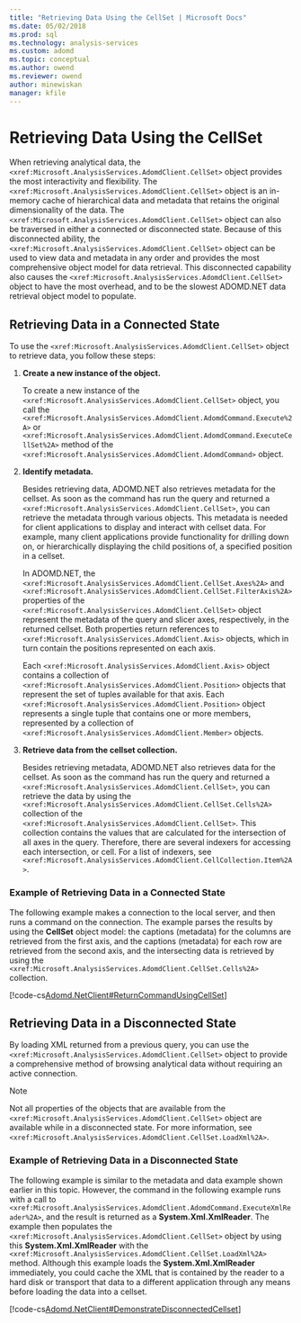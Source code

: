 ```yaml
---
title: "Retrieving Data Using the CellSet | Microsoft Docs"
ms.date: 05/02/2018
ms.prod: sql
ms.technology: analysis-services
ms.custom: adomd
ms.topic: conceptual
ms.author: owend
ms.reviewer: owend
author: minewiskan
manager: kfile
---
```

# Retrieving Data Using the CellSet
  When retrieving analytical data, the `<xref:Microsoft.AnalysisServices.AdomdClient.CellSet>` object provides the most interactivity and flexibility. The `<xref:Microsoft.AnalysisServices.AdomdClient.CellSet>` object is an in-memory cache of hierarchical data and metadata that retains the original dimensionality of the data. The `<xref:Microsoft.AnalysisServices.AdomdClient.CellSet>` object can also be traversed in either a connected or disconnected state. Because of this disconnected ability, the `<xref:Microsoft.AnalysisServices.AdomdClient.CellSet>` object can be used to view data and metadata in any order and provides the most comprehensive object model for data retrieval. This disconnected capability also causes the `<xref:Microsoft.AnalysisServices.AdomdClient.CellSet>` object to have the most overhead, and to be the slowest ADOMD.NET data retrieval object model to populate.  
  
## Retrieving Data in a Connected State  
 To use the `<xref:Microsoft.AnalysisServices.AdomdClient.CellSet>` object to retrieve data, you follow these steps:  
  
1.  **Create a new instance of the object.**  
  
     To create a new instance of the `<xref:Microsoft.AnalysisServices.AdomdClient.CellSet>` object, you call the `<xref:Microsoft.AnalysisServices.AdomdClient.AdomdCommand.Execute%2A>` or `<xref:Microsoft.AnalysisServices.AdomdClient.AdomdCommand.ExecuteCellSet%2A>` method of the `<xref:Microsoft.AnalysisServices.AdomdClient.AdomdCommand>` object.  
  
2.  **Identify metadata.**  
  
     Besides retrieving data, ADOMD.NET also retrieves metadata for the cellset. As soon as the command has run the query and returned a `<xref:Microsoft.AnalysisServices.AdomdClient.CellSet>`, you can retrieve the metadata through various objects. This metadata is needed for client applications to display and interact with cellset data. For example, many client applications provide functionality for drilling down on, or hierarchically displaying the child positions of, a specified position in a cellset.  
  
     In ADOMD.NET, the `<xref:Microsoft.AnalysisServices.AdomdClient.CellSet.Axes%2A>` and `<xref:Microsoft.AnalysisServices.AdomdClient.CellSet.FilterAxis%2A>` properties of the `<xref:Microsoft.AnalysisServices.AdomdClient.CellSet>` object represent the metadata of the query and slicer axes, respectively, in the returned cellset. Both properties return references to `<xref:Microsoft.AnalysisServices.AdomdClient.Axis>` objects, which in turn contain the positions represented on each axis.  
  
     Each `<xref:Microsoft.AnalysisServices.AdomdClient.Axis>` object contains a collection of `<xref:Microsoft.AnalysisServices.AdomdClient.Position>` objects that represent the set of tuples available for that axis. Each `<xref:Microsoft.AnalysisServices.AdomdClient.Position>` object represents a single tuple that contains one or more members, represented by a collection of `<xref:Microsoft.AnalysisServices.AdomdClient.Member>` objects.  
  
3.  **Retrieve data from the cellset collection.**  
  
     Besides retrieving metadata, ADOMD.NET also retrieves data for the cellset. As soon as the command has run the query and returned a `<xref:Microsoft.AnalysisServices.AdomdClient.CellSet>`, you can retrieve the data by using the `<xref:Microsoft.AnalysisServices.AdomdClient.CellSet.Cells%2A>` collection of the `<xref:Microsoft.AnalysisServices.AdomdClient.CellSet>`. This collection contains the values that are calculated for the intersection of all axes in the query. Therefore, there are several indexers for accessing each intersection, or cell. For a list of indexers, see `<xref:Microsoft.AnalysisServices.AdomdClient.CellCollection.Item%2A>`.  
  
### Example of Retrieving Data in a Connected State  
 The following example makes a connection to the local server, and then runs a command on the connection. The example parses the results by using the **CellSet** object model: the captions (metadata) for the columns are retrieved from the first axis, and the captions (metadata) for each row are retrieved from the second axis, and the intersecting data is retrieved by using the `<xref:Microsoft.AnalysisServices.AdomdClient.CellSet.Cells%2A>` collection.  
  
 [!code-cs[Adomd.NetClient#ReturnCommandUsingCellSet](codesnippet/csharp/retrieving-data-using-th_0_1.cs)]  
  
## Retrieving Data in a Disconnected State  
 By loading XML returned from a previous query, you can use the `<xref:Microsoft.AnalysisServices.AdomdClient.CellSet>` object to provide a comprehensive method of browsing analytical data without requiring an active connection.  
  
> [!NOTE]  
>  Not all properties of the objects that are available from the `<xref:Microsoft.AnalysisServices.AdomdClient.CellSet>` object are available while in a disconnected state. For more information, see `<xref:Microsoft.AnalysisServices.AdomdClient.CellSet.LoadXml%2A>`.  
  
### Example of Retrieving Data in a Disconnected State  
 The following example is similar to the metadata and data example shown earlier in this topic. However, the command in the following example runs with a call to `<xref:Microsoft.AnalysisServices.AdomdClient.AdomdCommand.ExecuteXmlReader%2A>`, and the result is returned as a **System.Xml.XmlReader**. The example then populates the `<xref:Microsoft.AnalysisServices.AdomdClient.CellSet>` object by using this **System.Xml.XmlReader** with the `<xref:Microsoft.AnalysisServices.AdomdClient.CellSet.LoadXml%2A>` method. Although this example loads the **System.Xml.XmlReader** immediately, you could cache the XML that is contained by the reader to a hard disk or transport that data to a different application through any means before loading the data into a cellset.  
  
 [!code-cs[Adomd.NetClient#DemonstrateDisconnectedCellset](codesnippet/csharp/retrieving-data-using-th_0_2.cs)]  